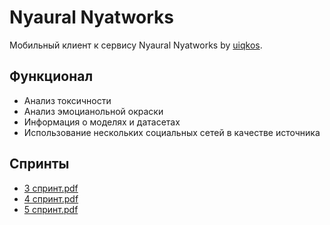 # Nyaural Nyatworks

Мобильный клиент к сервису Nyaural Nyatworks by [uiqkos](https://github.com/uiqkos).
    
## Функционал
* Анализ токсичности
* Анализ эмоцианольной окраски
* Информация о моделях и датасетах
* Использование нескольких социальных сетей в качестве источника
## Спринты
* [3 спринт.pdf](https://drive.google.com/file/d/10YDX3f46g3BK9lTlMCMkKHoJJCBeaadI/view?usp=sharing)
* [4 спринт.pdf](https://drive.google.com/file/d/10b4MF-Pj8Ggp6u_qfvfsQmLcR8NOP7pH/view?usp=sharing)
* [5 спринт.pdf](https://drive.google.com/file/d/10pgA78zsIYeJ5mIzX_PGUplpHo_6xqvp/view?usp=sharing)
